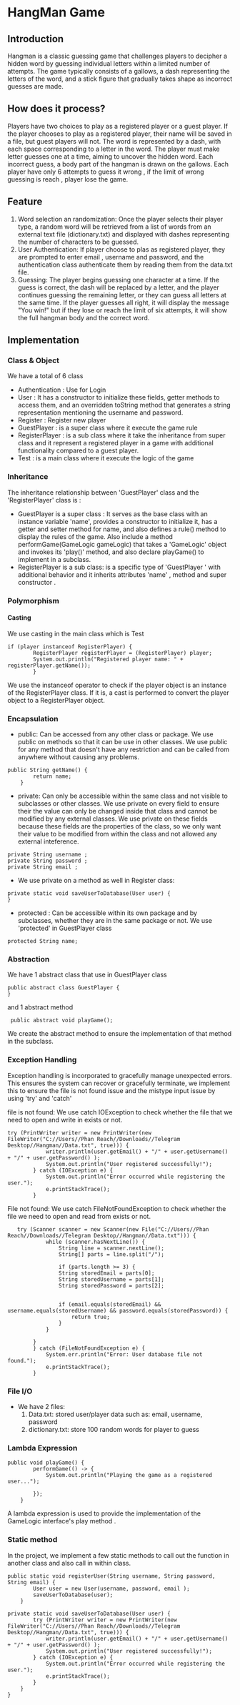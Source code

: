 # HangMan Game 
## Introduction
Hangman is a classic guessing game that challenges players to decipher a hidden word by guessing individual letters within a limited number of attempts.
The game typically consists of a gallows, a dash representing the letters of the word, and a stick figure that gradually takes shape as incorrect guesses are made. 
## How does it process?
Players have two choices to play as a registered player or a guest player.
If the player chooses to play as a registered player, their name will be saved in a file, but guest players will not.
The word is represented by a dash, with each space corresponding to a letter in the word. 
The player must make letter guesses one at a time, aiming to uncover the hidden word.
Each incorrect guess, a body part of the hangman is drawn on the gallows.
Each player have only 6 attempts to guess it wrong , if the limit of wrong guessing is reach , player lose the game.
## Feature 
1. Word selection an randomization: Once the player selects their player type, a random word will be retrieved from a list of words from an external text file (dictionary.txt) and displayed with dashes representing the number of characters to be guessed.
2. User Authentication: If player choose to plas as registered player, they are prompted to enter email , username and password, and the authentication class authenticate them by reading them from the data.txt file.
3. Guessing: The player begins guessing one character at a time. If the guess is correct, the dash will be replaced by a letter, and the player continues guessing the remaining letter, or they can guess all letters at the same time. If the player guesses all right, it will display the message "You win!" but if they lose or reach the limit of six attempts, it will show the full hangman body and the correct word.
## Implementation  
### Class & Object 
We have a total of 6 class
- Authentication : Use for Login
- User : It has a constructor to initialize these fields, getter methods to access them, and an overridden toString method that generates a string representation mentioning the username and password.
- Register : Register new player
- GuestPlayer : is a super class where it execute the game rule 
- RegisterPlayer : is a sub class where it take the inheritance from super class and it represent a registered player in a game with additional functionality compared to a guest player.
- Test : is a main class where it execute the logic of the game
### Inheritance
The inheritance relationship between 'GuestPlayer' class and the 'RegisterPlayer' class is :
- GuestPlayer is a super class : It serves as the base class with an instance variable 'name', provides a constructor to initialize it, has a getter and setter method for name, and also defines a rule() method to display the rules of the game. Also include a method performGame(GameLogic gameLogic) that takes a 'GameLogic' object and invokes its 'play()' method, and also declare playGame() to implement in a subclass.
- RegisterPlayer is a sub class: is a specific type of 'GuestPlayer ' with additional behavior and it inherits attributes 'name' , method and super constructor .
### Polymorphism
#### Casting 
We use casting in the main class which is Test 
```
if (player instanceof RegisterPlayer) {
        RegisterPlayer registerPlayer = (RegisterPlayer) player;
        System.out.println("Registered player name: " + registerPlayer.getName());
        }
```
We use the instanceof operator to check if the player object is an instance of the RegisterPlayer class. If it is, a cast is performed to convert the player object to a RegisterPlayer object.
### Encapsulation 
- public: Can be accessed from any other class or package. We use public on methods so that it can be use in other classes. We use public for any method that doesn't have any restriction and can be called from anywhere without causing any problems.
```
public String getName() {
        return name;
    }
```
- private: Can only be accessible within the same class and not visible to subclasses or other classes. We use private on every field to ensure their the value can only be changed inside that class and cannot be modified by any external classes. We use private on these fields because these fields are the properties of the class, so we only want their value to be modified from within the class and not allowed any external inteference.
```
private String username ;
private String password ;
private String email ;
```
- We use private on a method as well in Register class:
```
private static void saveUserToDatabase(User user) {
}
```
- protected : Can be accessible within its own package and by subclasses, whether they are in the same package or not. We use 'protected' in GuestPlayer class
```
protected String name;
```
### Abstraction 
We have 1 abstract class that use in GuestPlayer class 
```
public abstract class GuestPlayer {
}
```
and 1 abstract method 
```
 public abstract void playGame();
```
We create the abstract method to ensure the implementation of that method in the subclass.
### Exception Handling
Exception handling is incorporated to gracefully manage unexpected errors. This ensures the system can recover or gracefully terminate, we implement this to ensure the file is not found issue and the mistype input issue by using 'try' and 'catch'

file is not found: We use catch IOException to check whether the file that we need to open and write in exists or not.
```
try (PrintWriter writer = new PrintWriter(new FileWriter("C://Users//Phan Reach//Downloads//Telegram Desktop//Hangman//Data.txt", true))) {
            writer.println(user.getEmail() + "/" + user.getUsername() + "/" + user.getPassword() );
            System.out.println("User registered successfully!");
        } catch (IOException e) {
            System.out.println("Error occurred while registering the user.");
            e.printStackTrace();
        }
```
File not found: We use catch FileNotFoundException to check whether the file we need to open and read from exists or not.
```
   try (Scanner scanner = new Scanner(new File("C://Users//Phan Reach//Downloads//Telegram Desktop//Hangman//Data.txt"))) {
            while (scanner.hasNextLine()) {
                String line = scanner.nextLine();
                String[] parts = line.split("/");
                
                if (parts.length >= 3) {
                String storedEmail = parts[0];
                String storedUsername = parts[1];
                String storedPassword = parts[2];
                

                if (email.equals(storedEmail) && username.equals(storedUsername) && password.equals(storedPassword)) {
                    return true;
                }
            }
            
        }
        } catch (FileNotFoundException e) {
            System.err.println("Error: User database file not found.");
            e.printStackTrace();
        }
```
### File I/O
- We have 2 files: 
    1. Data.txt: stored user/player data such as: email, username, password
    2. dictionary.txt: store 100 random words for player to guess
### Lambda Expression
```
public void playGame() {
        performGame(() -> {
            System.out.println("Playing the game as a registered user...");
            
        });
    }
```
A lambda expression is used to provide the implementation of the GameLogic interface's play method .
### Static method
In the project, we implement a few static methods to call out the function in another class and also call in within class.
```
public static void registerUser(String username, String password, String email) {
        User user = new User(username, password, email );
        saveUserToDatabase(user);
    }

private static void saveUserToDatabase(User user) {
        try (PrintWriter writer = new PrintWriter(new FileWriter("C://Users//Phan Reach//Downloads//Telegram Desktop//Hangman//Data.txt", true))) {
            writer.println(user.getEmail() + "/" + user.getUsername() + "/" + user.getPassword() );
            System.out.println("User registered successfully!");
        } catch (IOException e) {
            System.out.println("Error occurred while registering the user.");
            e.printStackTrace();
        }
    }
}
```
